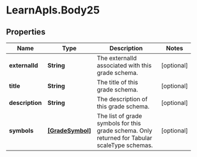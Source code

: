 # LearnApIs.Body25

## Properties
Name | Type | Description | Notes
------------ | ------------- | ------------- | -------------
**externalId** | **String** | The externalId associated with this grade schema. | [optional] 
**title** | **String** | The title of this grade schema. | [optional] 
**description** | **String** | The description of this grade schema. | [optional] 
**symbols** | [**[GradeSymbol]**](GradeSymbol.md) | The list of grade symbols for this grade schema. Only returned for Tabular scaleType schemas. | [optional] 
